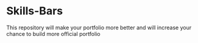 # Skills-Bars
This repository will make your portfolio more better and will increase your chance to build more official portfolio 
